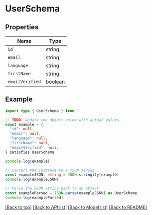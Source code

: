 
# UserSchema


## Properties

Name | Type
------------ | -------------
`id` | string
`email` | string
`language` | string
`firstName` | string
`emailVerified` | boolean

## Example

```typescript
import type { UserSchema } from ''

// TODO: Update the object below with actual values
const example = {
  "id": null,
  "email": null,
  "language": null,
  "firstName": null,
  "emailVerified": null,
} satisfies UserSchema

console.log(example)

// Convert the instance to a JSON string
const exampleJSON: string = JSON.stringify(example)
console.log(exampleJSON)

// Parse the JSON string back to an object
const exampleParsed = JSON.parse(exampleJSON) as UserSchema
console.log(exampleParsed)
```

[[Back to top]](#) [[Back to API list]](../README.md#api-endpoints) [[Back to Model list]](../README.md#models) [[Back to README]](../README.md)


